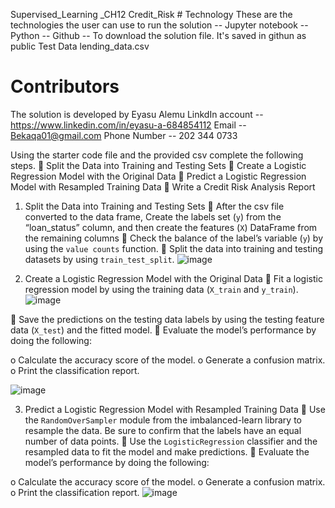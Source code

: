 Supervised_Learning _CH12
Credit_Risk # Technology 
 These are the technologies the user can use to run the solution -- Jupyter notebook  -- Python -- Github -- To download the solution file. It's saved in githun as public
Test Data 
lending_data.csv
 # Contributors 
 The solution is developed by Eyasu Alemu LinkdIn account -- https://www.linkedin.com/in/eyasu-a-684854112 Email -- Bekaqa01@gmail.com Phone Number -- 202 344 0733


Using the starter code file and the provided csv complete the following steps.
	Split the Data into Training and Testing Sets
	Create a Logistic Regression Model with the Original Data
	Predict a Logistic Regression Model with Resampled Training Data
	Write a Credit Risk Analysis Report

1.	Split the Data into Training and Testing Sets
	After the csv file converted to the data frame, Create the labels set (`y`) from the “loan_status” column, and then create the features (`X`) DataFrame from the remaining columns
	Check the balance of the label’s variable (`y`) by using the `value counts` function.
	Split the data into training and testing datasets by using `train_test_split`.
 ![image](https://github.com/Eyasualemu/Credit_Risk_Supervised_Learning_CH12/assets/44585226/c3570eec-bb18-48ea-8e1c-913c2832afb6)



2.	Create a Logistic Regression Model with the Original Data
	Fit a logistic regression model by using the training data (`X_train` and `y_train`).
 ![image](https://github.com/Eyasualemu/Credit_Risk_Supervised_Learning_CH12/assets/44585226/e5f62e8e-9aba-4e12-9017-3192f2afd95b)

	Save the predictions on the testing data labels by using the testing feature data (`X_test`) and the fitted model.
	Evaluate the model’s performance by doing the following:

o	Calculate the accuracy score of the model.
o	Generate a confusion matrix.
o	Print the classification report.
 
![image](https://github.com/Eyasualemu/Credit_Risk_Supervised_Learning_CH12/assets/44585226/aa9b3dc8-2303-4963-9407-a5265dce4ee1)

3.	Predict a Logistic Regression Model with Resampled Training Data
	Use the `RandomOverSampler` module from the imbalanced-learn library to resample the data. Be sure to confirm that the labels have an equal number of data points. 
	Use the `LogisticRegression` classifier and the resampled data to fit the model and make predictions.
	Evaluate the model’s performance by doing the following:

o	Calculate the accuracy score of the model.
o	Generate a confusion matrix.
o	Print the classification report.
![image](https://github.com/Eyasualemu/Credit_Risk_Supervised_Learning_CH12/assets/44585226/5030d0d3-6c60-463d-a5cb-313ff096b1bf)

 



  
  
